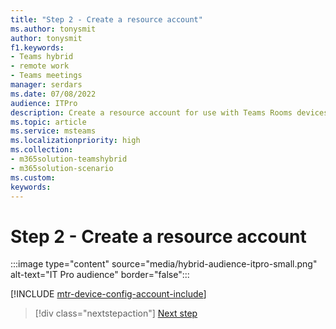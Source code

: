 ```yaml
---
title: "Step 2 - Create a resource account"
ms.author: tonysmit
author: tonysmit
f1.keywords:
- Teams hybrid
- remote work
- Teams meetings
manager: serdars
ms.date: 07/08/2022
audience: ITPro
description: Create a resource account for use with Teams Rooms devices.
ms.topic: article
ms.service: msteams
ms.localizationpriority: high
ms.collection:
- m365solution-teamshybrid
- m365solution-scenario
ms.custom: 
keywords: 
---
```


# Step 2 - Create a resource account

:::image type="content" source="media/hybrid-audience-itpro-small.png" alt-text="IT Pro audience" border="false":::

[!INCLUDE [mtr-device-config-account-include](includes/mtr-device-config-account-include.md)]

> [!div class="nextstepaction"]
> [Next step](hybrid-meetings-device-config-assign.md)
